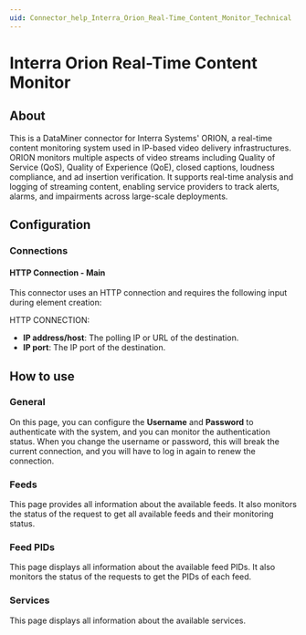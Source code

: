 ```yaml
---
uid: Connector_help_Interra_Orion_Real-Time_Content_Monitor_Technical
---
```


# Interra Orion Real-Time Content Monitor

## About

This is a DataMiner connector for Interra Systems' ORION, a real-time content monitoring system used in IP-based video delivery infrastructures. ORION monitors multiple aspects of video streams including Quality of Service (QoS), Quality of Experience (QoE), closed captions, loudness compliance, and ad insertion verification. It supports real-time analysis and logging of streaming content, enabling service providers to track alerts, alarms, and impairments across large-scale deployments.

## Configuration

### Connections

#### HTTP Connection - Main

This connector uses an HTTP connection and requires the following input during element creation:

HTTP CONNECTION:

- **IP address/host**: The polling IP or URL of the destination.
- **IP port**: The IP port of the destination.

## How to use

### General

On this page, you can configure the **Username** and **Password** to authenticate with the system, and you can monitor the authentication status. When you change the username or password, this will break the current connection, and you will have to log in again to renew the connection.

### Feeds

This page provides all information about the available feeds. It also monitors the status of the request to get all available feeds and their monitoring status.

### Feed PIDs

This page displays all information about the available feed PIDs. It also monitors the status of the requests to get the PIDs of each feed.

### Services

This page displays all information about the available services.
